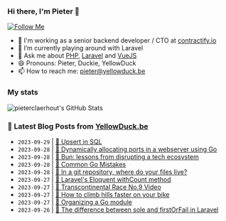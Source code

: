### Hi there, I'm Pieter 👋  
[![Follow Me](https://img.shields.io/github/followers/pieterclaerhout?label=Follow&style=social)](https://github.com/pieterclaerhout)

- 🏢 I'm working as a senior backend developer / CTO at [contractify.io](https://contractify.io)
- 🌱 I’m currently playing around with Laravel
- 💬 Ask me about [PHP](https://php.net), [Laravel](http://laravel.com) and [VueJS](https://vuejs.org)
- 😄 Pronouns: Pieter, Duckie, YellowDuck
- 📫 How to reach me: pieter@yellowduck.be

### My stats

![pieterclaerhout's GitHub Stats](https://github-readme-stats.vercel.app/api?username=pieterclaerhout&show_icons=true&count_private=true&line_height=40)

### 📩 Latest Blog Posts from [YellowDuck.be](https://www.yellowduck.be/)
<!-- BLOG-POST-LIST:START -->
- `2023-09-29` | [🔗 Upsert in SQL](https://www.yellowduck.be/posts/upsert-in-sql)  
- `2023-09-28` | [🐥 Dynamically allocating ports in a webserver using Go](https://www.yellowduck.be/posts/dynamically-allocating-ports-in-a-webserver-using-go)  
- `2023-09-28` | [🔗 Bun: lessons from disrupting a tech ecosystem](https://www.yellowduck.be/posts/bun-lessons-from-disrupting-a-tech-ecosystem)  
- `2023-09-28` | [🔗 Common Go Mistakes](https://www.yellowduck.be/posts/common-go-mistakes)  
- `2023-09-28` | [🔗 In a git repository, where do your files live?](https://www.yellowduck.be/posts/in-a-git-repository-where-do-your-files-live)  
- `2023-09-27` | [🐥 Laravel&#39;s Eloquent withCount method](https://www.yellowduck.be/posts/laravels-eloquent-withcount-method)  
- `2023-09-27` | [🔗 Transcontinental Race No.9 Video](https://www.yellowduck.be/posts/transcontinental-race-no-9-video)  
- `2023-09-27` | [🔗 How to climb hills faster on your bike](https://www.yellowduck.be/posts/how-to-climb-hills-faster-on-your-bike)  
- `2023-09-27` | [🔗 Organizing a Go module](https://www.yellowduck.be/posts/organizing-a-go-module)  
- `2023-09-26` | [🐥 The difference between sole and firstOrFail in Laravel](https://www.yellowduck.be/posts/the-difference-between-sole-and-firstorfail-in-laravel)  

<!-- BLOG-POST-LIST:END -->
